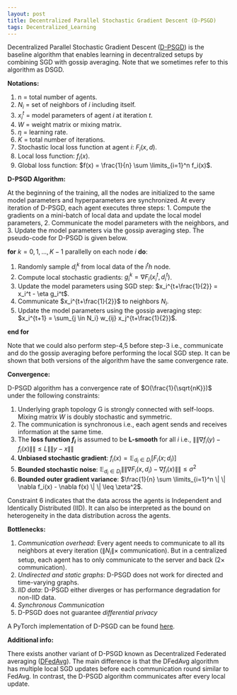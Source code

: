 ```yaml
---
layout: post
title: Decentralized Parallel Stochastic Gradient Descent (D-PSGD)
tags: Decentralized_Learning
---
```


Decentralized Parallel Stochastic Gradient Descent ([D-PSGD](https://arxiv.org/pdf/1705.09056.pdf)) is the baseline algorithm that enables learning in decentralized setups by combining SGD with gossip averaging. Note that we sometimes refer to this algorithm as DSGD.

**Notations:**

1. n = total number of agents.
2. $N_i$ = set of neighbors of $i$ including itself.
3. $x_i^t$ = model parameters of agent $i$ at iteration $t$.
4. $W$ = weight matrix or mixing matrix.
5. $\eta$ = learning rate.
6. $K$ = total number of iterations.
7. Stochastic local loss function at agent $i$: $F_i(x,d)$.
8. Local loss function: $f_i(x)$.
9. Global loss function: $f(x) = \frac{1}{n} \sum \limits_{i=1}^n f_i(x)$.

**D-PSGD Algorithm:**

At the beginning of the training, all the nodes are initialized to the same model parameters and hyperparameters are synchronized. At every iteration of D-PSGD, each agent executes three steps: 1. Compute the gradients on a mini-batch of local data and update the local model parameters, 2. Communicate the model parameters with the neighbors, and 3. Update the model parameters via the gossip averaging step. The pseudo-code for D-PSGD is given below.

**for** $k = 0,1,...,K-1$ parallelly on each node $i$ **do**:
    
  1. Randomly sample $d_i^k$ from local data of the $i^th$ node.
  2. Compute local stochastic gradients: $g_i^k = \nabla F_i(x_i^t, d_i^t)$.
  3. Update the model parameters using SGD step: $x_i^{t+\frac{1}{2}} = x_i^t - \eta g_i^t$.
  4. Communicate $x_i^{t+\frac{1}{2}}$ to neighbors $N_i$.
  5. Update the model parameters using the gossip averaging step: $x_i^{t+1} = \sum_{j \in N_i} w_{ij} x_j^{t+\frac{1}{2}}$.

**end for**

Note that we could also perform step-4,5 before step-3 i.e., communicate and do the gossip averaging before performing the local SGD step. It can be shown that both versions of the algorithm have the same convergence rate. 

**Convergence:**

D-PSGD algorithm has a convergence rate of $O(\frac{1}{\sqrt{nK}})$ under the following constraints:
1. Underlying graph topology G is strongly connected with self-loops. Mixing matrix $W$ is doubly stochastic and symmetric. 
2. The communication is synchronous i.e., each agent sends and receives information at the same time.
3. The **loss function $f_i$** is assumed to be **L-smooth** for all $i$ i.e., $\| \| \nabla f_i(y)-f_i(x) \| \| \leq L \| \| y-x \| \|$
4. **Unbiased stochastic gradient**: $f_i(x) = \mathbb{E}_{d_i \in D_i}[F_i(x; d_i)]$
5. **Bounded stochastic noise**: $\mathbb{E}_{d_i \in D_i} \| \|  \nabla F_i(x,d_i) - \nabla f_i(x) \| \| \leq \sigma^2$
6. **Bounded outer gradient variance**: $\frac{1}{n} \sum \limits_{i=1}^n \| \|  \nabla f_i(x) - \nabla f(x) \| \|  \leq \zeta^2$.

Constraint 6 indicates that the data across the agents is Independent and Identically Distributed (IID). It can also be interpreted as the bound on heterogeneity in the data distribution across the agents. 

**Bottlenecks:**

1. *Communication overhead*: Every agent needs to communicate to all its neighbors at every iteration ($\| N_i \| \times$ communication). But in a centralized setup, each agent has to only communicate to the server and back ($2 \times$ communication).
2. *Undirected and static graphs*: D-PSGD does not work for directed and time-varying graphs.
3. *IID data*: D-PSGD either diverges or has performance degradation for non-IID data.
4. *Synchronous Communication*
5. D-PSGD does not guarantee *differential privacy*

A PyTorch implementation of D-PSGD can be found [here](https://github.com/aparna-aketi/d_psgd).

**Additional info:**

There exists another variant of D-PSGD known as Decentralized Federated averaging ([DFedAvg](https://arxiv.org/pdf/2104.11375.pdf)). The main difference is that the DFedAvg algorithm has multiple local SGD updates before each communication round similar to FedAvg. In contrast, the D-PSGD algorithm communicates after every local update. 



